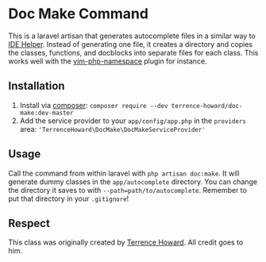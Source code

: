 # Doc Make Command

This is a laravel artisan that generates autocomplete files in a similar way to [IDE Helper](https://github.com/barryvdh/laravel-ide-helper).
Instead of generating one file, it creates a directory and copies the classes, functions, and docblocks into separate files for each class.
This works well with the [vim-php-namespace](https://github.com/arnaud-lb/vim-php-namespace) plugin for instance.

## Installation

1. Install via [composer](http://getcomposer.org): `composer require --dev terrence-howard/doc-make:dev-master`
2. Add the service provider to your `app/config/app.php` in the `providers` area: `'TerrenceHoward\DocMake\DocMakeServiceProvider'`

## Usage

Call the command from within laravel with `php artisan doc:make`. It will generate dummy classes in the `app/autocomplete` directory.
You can change the directory it saves to with `--path=path/to/autocomplete`. Remember to put that directory in your `.gitignore`!

## Respect

This class was originally created by [Terrence Howard](https://github.com/chemisus). All credit goes to him.
